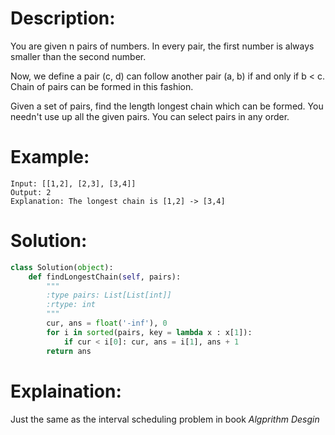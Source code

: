 # Description:
You are given n pairs of numbers. In every pair, the first number is always smaller than the second number.

Now, we define a pair (c, d) can follow another pair (a, b) if and only if b < c. Chain of pairs can be formed in this fashion.

Given a set of pairs, find the length longest chain which can be formed. You needn't use up all the given pairs. You can select pairs in any order.

# Example:
```
Input: [[1,2], [2,3], [3,4]]
Output: 2
Explanation: The longest chain is [1,2] -> [3,4]
```

# Solution:
```python
class Solution(object):
    def findLongestChain(self, pairs):
        """
        :type pairs: List[List[int]]
        :rtype: int
        """
        cur, ans = float('-inf'), 0
        for i in sorted(pairs, key = lambda x : x[1]):
            if cur < i[0]: cur, ans = i[1], ans + 1
        return ans
```

# Explaination:

Just the same as the interval scheduling problem in book *Algprithm Desgin*

